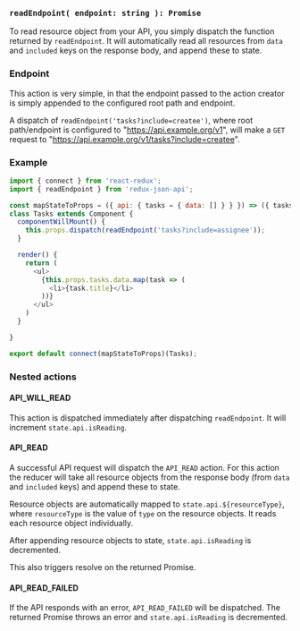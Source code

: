 ### `readEndpoint( endpoint: string ): Promise`

To read resource object from your API, you simply dispatch the function returned by `readEndpoint`. It will automatically read all resources from `data` and `included` keys on the response body, and append these to state.

### Endpoint

This action is very simple, in that the endpoint passed to the action creator is simply appended to the configured root path and endpoint.

A dispatch of `readEndpoint('tasks?include=createe')`, where root path/endpoint is configured to "https://api.example.org/v1", will make a `GET` request to "https://api.example.org/v1/tasks?include=createe".

### Example

```js
import { connect } from 'react-redux';
import { readEndpoint } from 'redux-json-api';

const mapStateToProps = ({ api: { tasks = { data: [] } } }) => ({ tasks });
class Tasks extends Component {
  componentWillMount() {
    this.props.dispatch(readEndpoint('tasks?include=assignee'));
  }

  render() {
    return (
      <ul>
        {this.props.tasks.data.map(task => (
          <li>{task.title}</li>
        ))}
      </ul>
    )
  }

}

export default connect(mapStateToProps)(Tasks);
```

### Nested actions

#### API_WILL_READ

This action is dispatched immediately after dispatching `readEndpoint`. It will increment `state.api.isReading`.

#### API_READ

A successful API request will dispatch the `API_READ` action. For this action the reducer will take all resource objects from the response body (from `data` and `included` keys) and append these to state.

Resource objects are automatically mapped to `state.api.${resourceType}`, where `resourceType` is the value of `type` on the resource objects. It reads each resource object individually.

After appending resource objects to state, `state.api.isReading` is decremented.

This also triggers resolve on the returned Promise.

#### API_READ_FAILED

If the API responds with an error, `API_READ_FAILED` will be dispatched. The returned Promise throws an error and `state.api.isReading` is decremented.

